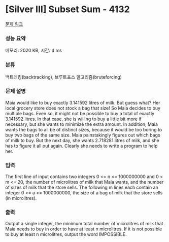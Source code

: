 # [Silver III] Subset Sum - 4132 

[문제 링크](https://www.acmicpc.net/problem/4132) 

### 성능 요약

메모리: 2020 KB, 시간: 4 ms

### 분류

백트래킹(backtracking), 브루트포스 알고리즘(bruteforcing)

### 문제 설명

<p>Maia would like to buy exactly 3.141592 litres of milk. But guess what? Her local grocery store does not stock a bag that size! So Maia decides to buy multiple bags. Even so, it might not be possible to buy a total of exactly 3.141592 litres. In that case, she is willing to buy a little bit more if necessary, but she wants to minimize the extra amount. In addition, Maia wants the bags to all be of distinct sizes, because it would be too boring to buy two bags of the same size. Maia painstakingly figures out which bags of milk to buy. But the next day, she wants 2.718281 litres of milk, and she has to figure it all out again. Clearly she needs to write a program to help her.</p>

### 입력 

 <p>The first line of input contains two integers 0 <= n <= 1000000000 and 0 < m <= 20, the number of microlitres of milk that Maia wants, and the number of sizes of milk that the store sells. The following m lines each contain an integer 0 <= a <= 1000000000, the size of a bag of milk that the store sells (in microlitres).</p>

### 출력 

 <p>Output a single integer, the minimum total number of microlitres of milk that Maia needs to buy in order to have at least n microlitres. If it is not possible to buy at least n microlitres, output the word IMPOSSIBLE.</p>

